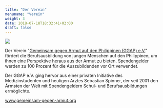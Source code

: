 ```yaml
---
title: "Der Verein"
menuname: "Verein"
weight: 3
date: 2018-07-18T18:32:41+02:00
draft: false
---
```

[<img src="/logo-9d9d9d.svg" class="float-right quarter">][1]

Der Verein "[Gemeinsam gegen Armut auf den Philippinen (GGAP) e.V.][1]" fördert die 
Berufsausbildung von jungen Menschen auf den Philippinen, um ihnen eine 
Perspektive heraus aus der Armut zu bieten. Spendengelder werden zu 100 Prozent
für die Auszubildenden vor Ort verwendet.

Der GGAP e.V. ging hervor aus einer privaten Initiative des Medizinstudenten und
heutigen Arztes Sebastian Spinner, der seit 2001 den Ärmsten der Welt mit
Spendengeldern Schul- und Berufsausbildungen ermöglichte.

<a href="https://www.gemeinsam-gegen-armut.org" target="_blank">www.gemeinsam-gegen-armut.org</a>

[1]: https://www.gemeinsam-gegen-armut.org
